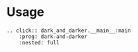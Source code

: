 # Usage

```{eval-rst}
.. click:: dark_and_darker.__main__:main
    :prog: dark-and-darker
    :nested: full
```

